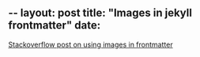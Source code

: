 --
layout: post
title: "Images in jekyll frontmatter"
date: 
---

[Stackoverflow post on using images in frontmatter](http://stackoverflow.com/questions/25295418/jekyll-declare-image-path-in-front-matter-as-variable-using-site-url)

